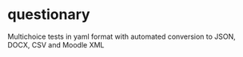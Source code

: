 # questionary
Multichoice tests in yaml format with automated conversion to JSON, DOCX, CSV and Moodle XML

